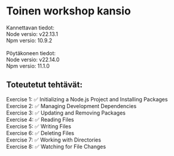 # Toinen workshop kansio
Kannettavan tiedot:  
Node versio: v22.13.1  
Npm versio: 10.9.2 
<br><br> 
Pöytäkoneen tiedot:  
Node versio: v22.14.0  
Npm versio: 11.1.0
## Toteutetut tehtävät:
Exercise 1: ✅ Initializing a Node.js Project and Installing Packages  
Exercise 2: ✅ Managing Development Dependencies   
Exercise 3: ✅ Updating and Removing Packages  
Exercise 4: ✅ Reading Files  
Exercise 5: ✅ Writing Files  
Exercise 6: ✅ Deleting Files  
Exercise 7: ✅ Working with Directories  
Exercise 8: ✅ Watching for File Changes  
